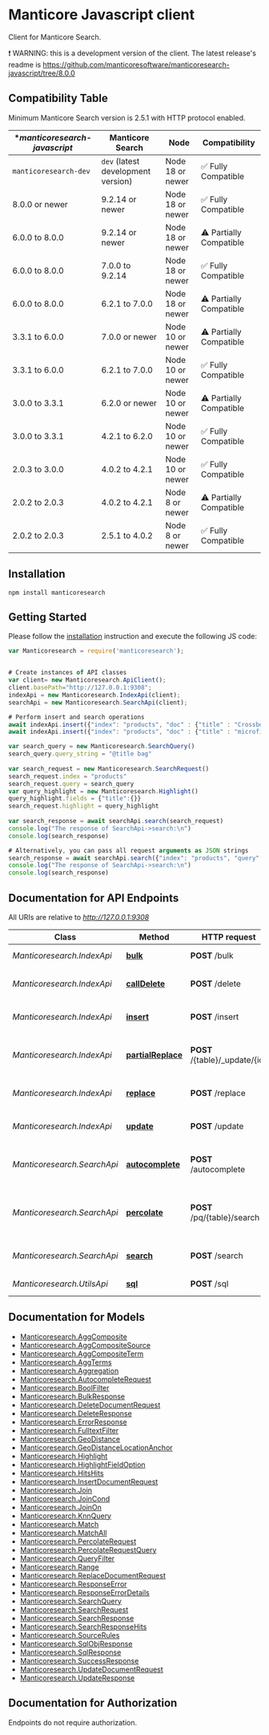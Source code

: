 # Manticore Javascript client

Сlient for Manticore Search.


❗ WARNING: this is a development version of the client. The latest release's readme is https://github.com/manticoresoftware/manticoresearch-javascript/tree/8.0.0

## Compatibility Table

Minimum Manticore Search version is 2.5.1 with HTTP protocol enabled.

| **manticoresearch-javascript*  | **Manticore Search**                | **Node**            | **Compatibility**       |
| ------------------------------ | ----------------------------------- | ------------------- | ------------------------|
| `manticoresearch-dev`          | `dev` (latest development version)  | Node 18 or newer    | ✅ Fully Compatible     |
| 8.0.0 or newer                 | 9.2.14 or newer                     | Node 18 or newer    | ✅ Fully Compatible     |
| 6.0.0 to 8.0.0                 | 9.2.14 or newer                     | Node 18 or newer    | ⚠️ Partially Compatible |
| 6.0.0 to 8.0.0                 | 7.0.0 to 9.2.14                     | Node 18 or newer    | ✅ Fully Compatible     |
| 6.0.0 to 8.0.0                 | 6.2.1 to 7.0.0                      | Node 18 or newer    | ⚠️ Partially Compatible |
| 3.3.1 to 6.0.0                 | 7.0.0 or newer                      | Node 10 or newer    | ⚠️ Partially Compatible |
| 3.3.1 to 6.0.0                 | 6.2.1 to 7.0.0                      | Node 10 or newer    | ✅ Fully Compatible     |
| 3.0.0 to 3.3.1                 | 6.2.0 or newer                      | Node 10 or newer    | ⚠️ Partially Compatible |
| 3.0.0 to 3.3.1                 | 4.2.1 to 6.2.0                      | Node 10 or newer    | ✅ Fully Compatible     |
| 2.0.3 to 3.0.0                 | 4.0.2 to 4.2.1                      | Node 10 or newer    | ✅ Fully Compatible     |
| 2.0.2 to 2.0.3                 | 4.0.2 to 4.2.1                      | Node  8 or newer    | ⚠️ Partially Compatible |
| 2.0.2 to 2.0.3                 | 2.5.1 to 4.0.2                      | Node  8 or newer    | ✅ Fully Compatible     |

## Installation

```shell
npm install manticoresearch
```

## Getting Started

Please follow the [installation](#installation) instruction and execute the following JS code:

```javascript
var Manticoresearch = require('manticoresearch');


# Create instances of API classes
var client= new Manticoresearch.ApiClient();
client.basePath="http://127.0.0.1:9308";
indexApi = new Manticoresearch.IndexApi(client);
searchApi = new Manticoresearch.SearchApi(client);

# Perform insert and search operations
await indexApi.insert({"index": "products", "doc" : {"title" : "Crossbody Bag with Tassel", "price" : 19.85}});
await indexApi.insert({"index": "products", "doc" : {"title" : "microfiber sheet set", "price" : 19.99}});

var search_query = new Manticoresearch.SearchQuery()
search_query.query_string = "@title bag"
      
var search_request = new Manticoresearch.SearchRequest()
search_request.index = "products"
search_request.query = search_query
var query_highlight = new Manticoresearch.Highlight()
query_highlight.fields = {"title":{}}
search_request.highlight = query_highlight
  
var search_response = await searchApi.search(search_request)
console.log("The response of SearchApi->search:\n")    
console.log(search_response)

# Alternatively, you can pass all request arguments as JSON strings
search_response = await searchApi.search({"index": "products", "query": {"query_string": "@title bag"}, "highlight": {"fields": ["title"]}});
console.log("The response of SearchApi->search:\n")    
console.log(search_response)


```

## Documentation for API Endpoints

All URIs are relative to *http://127.0.0.1:9308*

Class | Method | HTTP request | Description
------------ | ------------- | ------------- | -------------
*Manticoresearch.IndexApi* | [**bulk**](docs/IndexApi.md#bulk) | **POST** /bulk | Bulk table operations
*Manticoresearch.IndexApi* | [**callDelete**](docs/IndexApi.md#callDelete) | **POST** /delete | Delete a document in a table
*Manticoresearch.IndexApi* | [**insert**](docs/IndexApi.md#insert) | **POST** /insert | Create a new document in a table
*Manticoresearch.IndexApi* | [**partialReplace**](docs/IndexApi.md#partialReplace) | **POST** /{table}/_update/{id} | Partially replaces a document in a table
*Manticoresearch.IndexApi* | [**replace**](docs/IndexApi.md#replace) | **POST** /replace | Replace new document in a table
*Manticoresearch.IndexApi* | [**update**](docs/IndexApi.md#update) | **POST** /update | Update a document in a table
*Manticoresearch.SearchApi* | [**autocomplete**](docs/SearchApi.md#autocomplete) | **POST** /autocomplete | Performs an autocomplete search on a table
*Manticoresearch.SearchApi* | [**percolate**](docs/SearchApi.md#percolate) | **POST** /pq/{table}/search | Perform reverse search on a percolate table
*Manticoresearch.SearchApi* | [**search**](docs/SearchApi.md#search) | **POST** /search | Performs a search on a table
*Manticoresearch.UtilsApi* | [**sql**](docs/UtilsApi.md#sql) | **POST** /sql | Perform SQL requests


## Documentation for Models

 - [Manticoresearch.AggComposite](docs/AggComposite.md)
 - [Manticoresearch.AggCompositeSource](docs/AggCompositeSource.md)
 - [Manticoresearch.AggCompositeTerm](docs/AggCompositeTerm.md)
 - [Manticoresearch.AggTerms](docs/AggTerms.md)
 - [Manticoresearch.Aggregation](docs/Aggregation.md)
 - [Manticoresearch.AutocompleteRequest](docs/AutocompleteRequest.md)
 - [Manticoresearch.BoolFilter](docs/BoolFilter.md)
 - [Manticoresearch.BulkResponse](docs/BulkResponse.md)
 - [Manticoresearch.DeleteDocumentRequest](docs/DeleteDocumentRequest.md)
 - [Manticoresearch.DeleteResponse](docs/DeleteResponse.md)
 - [Manticoresearch.ErrorResponse](docs/ErrorResponse.md)
 - [Manticoresearch.FulltextFilter](docs/FulltextFilter.md)
 - [Manticoresearch.GeoDistance](docs/GeoDistance.md)
 - [Manticoresearch.GeoDistanceLocationAnchor](docs/GeoDistanceLocationAnchor.md)
 - [Manticoresearch.Highlight](docs/Highlight.md)
 - [Manticoresearch.HighlightFieldOption](docs/HighlightFieldOption.md)
 - [Manticoresearch.HitsHits](docs/HitsHits.md)
 - [Manticoresearch.InsertDocumentRequest](docs/InsertDocumentRequest.md)
 - [Manticoresearch.Join](docs/Join.md)
 - [Manticoresearch.JoinCond](docs/JoinCond.md)
 - [Manticoresearch.JoinOn](docs/JoinOn.md)
 - [Manticoresearch.KnnQuery](docs/KnnQuery.md)
 - [Manticoresearch.Match](docs/Match.md)
 - [Manticoresearch.MatchAll](docs/MatchAll.md)
 - [Manticoresearch.PercolateRequest](docs/PercolateRequest.md)
 - [Manticoresearch.PercolateRequestQuery](docs/PercolateRequestQuery.md)
 - [Manticoresearch.QueryFilter](docs/QueryFilter.md)
 - [Manticoresearch.Range](docs/Range.md)
 - [Manticoresearch.ReplaceDocumentRequest](docs/ReplaceDocumentRequest.md)
 - [Manticoresearch.ResponseError](docs/ResponseError.md)
 - [Manticoresearch.ResponseErrorDetails](docs/ResponseErrorDetails.md)
 - [Manticoresearch.SearchQuery](docs/SearchQuery.md)
 - [Manticoresearch.SearchRequest](docs/SearchRequest.md)
 - [Manticoresearch.SearchResponse](docs/SearchResponse.md)
 - [Manticoresearch.SearchResponseHits](docs/SearchResponseHits.md)
 - [Manticoresearch.SourceRules](docs/SourceRules.md)
 - [Manticoresearch.SqlObjResponse](docs/SqlObjResponse.md)
 - [Manticoresearch.SqlResponse](docs/SqlResponse.md)
 - [Manticoresearch.SuccessResponse](docs/SuccessResponse.md)
 - [Manticoresearch.UpdateDocumentRequest](docs/UpdateDocumentRequest.md)
 - [Manticoresearch.UpdateResponse](docs/UpdateResponse.md)


## Documentation for Authorization

Endpoints do not require authorization.

